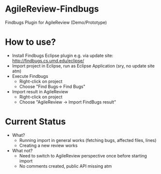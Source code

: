 AgileReview-Findbugs
====================

Findbugs Plugin for AgileReview (Demo/Prototype)


How to use?
===========
* Install Findbugs Eclipse plugin e.g. via update site: http://findbugs.cs.umd.edu/eclipse/
* Import project in Eclipse, run as Eclipse Application (sry, no update site atm)
* Execute Findbugs
  * Right-click on project
  * Choose "Find Bugs-> Find Bugs"
* Import result in AgileReview
  * Right-click on project
  * Choose "AgileReview -> Import FindBugs result"

Current Status
==============
* What?
  * Running import in general works (fetching bugs, affected files, lines)
  * Creating a new review works
* What not?
  * Need to switch to AgileReview perspective once before starting import
  * No comments created, public API missing atm
